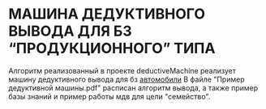 # МАШИНА ДЕДУКТИВНОГО ВЫВОДА ДЛЯ БЗ “ПРОДУКЦИОННОГО” ТИПА
Алгоритм реализованный в проекте deductiveMachine реализует машину дедуктивного вывода для бз  [автомобили](https://docs.google.com/spreadsheets/d/1gp0TpxE8BwllQqnkxAgr9HgpRTdCF_LHmMTzroigSo4/edit?usp=sharing)
В файле "Пример дедуктивной машины.pdf" расписан алгоритм вывода, а также пример базы знаний и пример работы мдв для цели "семейство".
